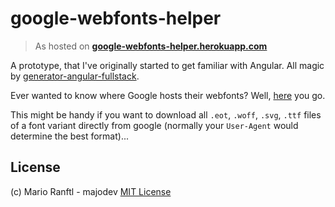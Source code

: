 # google-webfonts-helper

> As hosted on **[google-webfonts-helper.herokuapp.com](https://google-webfonts-helper.herokuapp.com)**

A prototype, that I've originally started to get familiar with Angular. All magic by [generator-angular-fullstack](https://github.com/DaftMonk/generator-angular-fullstack). 

Ever wanted to know where Google hosts their webfonts? Well, [here](https://google-webfonts-helper.herokuapp.com) you go. 

This might be handy if you want to download all `.eot`, `.woff`, `.svg`, `.ttf` files of a font variant directly from google (normally your `User-Agent` would determine the best format)...

## License
(c) Mario Ranftl - majodev
[MIT License](http://majodev.mit-license.org/)